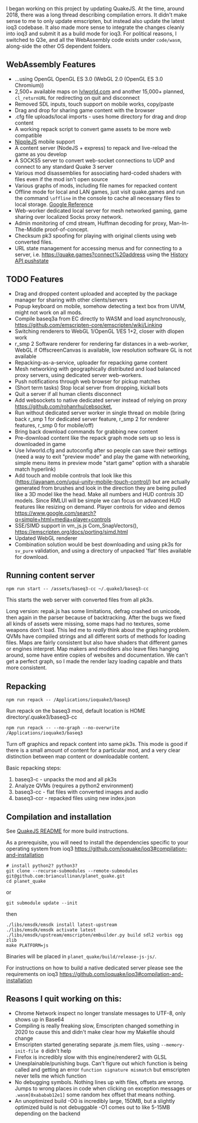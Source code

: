 
I began working on this project by updating QuakeJS. At the time, around 2018, there was a long thread describing compilation errors. It didn't make sense to me to only update emscripten, but instead also update the latest ioq3 codebase. It also made more sense to integrate the changes cleanly into ioq3 and submit it as a build mode for ioq3. For political reasons, I switched to Q3e, and all the WebAssembly code exists under `code/wasm`, along-side the other OS dependent folders.

## WebAssembly Features

  * ...using OpenGL OpenGL ES 3.0 (WebGL 2.0 (OpenGL ES 3.0 Chromium))
  * 2,500+ available maps on [lvlworld.com](https://lvlworld.com) and another 15,000+ planned, `cl_returnURL` for redirecting on quit and disconnect
  * Removed SDL inputs, touch support on mobile works, copy/paste
  * Drag and drop for sharing game content with the browser
  * .cfg file uploads/local imports - uses home directory for drag and drop content
  * A working repack script to convert game assets to be more web compatible
  * [NippleJS](https://github.com/yoannmoinet/nipplejs) mobile support
  * A content server (NodeJS + express) to repack and live-reload the game as you develop
  * A SOCKS5 server to convert web-socket connections to UDP and connect to any standard Quake 3 server
  * Various mod disassemblies for associating hard-coded shaders with files even if the mod isn't open source
  * Various graphs of mods, including file names for repacked content
  * Offline mode for local and LAN games, just visit quake.games and run the command `\offline` in the console to cache all necessary files to local storage. [Google Reference](https://developers.google.com/web/fundamentals/codelabs/offline)
  * Web-worker dedicated local server for mesh networked gaming, game sharing over localized Socks proxy network.
  * Admin monitoring of cmd stream, Huffman decoding for proxy, Man-In-The-Middle proof-of-concept.
  * Checksum pk3 spoofing for playing with original clients using web converted files.
  * URL state management for accessing menus and for connecting to a server, i.e. https://quake.games?connect%20address using the [History API pushstate](https://caniuse.com/?search=pushstate)


## TODO Features

  * Drag and dropped content uploaded and accepted by the package manager for sharing with other clients/servers
  * Popup keyboard on mobile, somehow detecting a text box from UIVM, might not work on all mods. 
  * Compile baseq3a from EC directly to WASM and load asynchronously, https://github.com/emscripten-core/emscripten/wiki/Linking
  * Switching renderers to WebGL 1/OpenGL 1/ES 1+2, closer with dlopen work
  * r_smp 2 Software renderer for rendering far distances in a web-worker, WebGL if OffscreenCanvas is available, low resolution software GL is not available
  * Repacking-as-a-service, uploader for repacking game content
  * Mesh networking with geographically distributed and load balanced proxy servers, using dedicated server web-workers.
  * Push notifications through web browser for pickup matches
  * (Short term tasks) Stop local server from dropping, kickall bots
  * Quit a server if all human clients disconnect 
  * Add websockets to native dedicated server instead of relying on proxy https://github.com/rohanrhu/cebsocket, 
  * Run without dedicated server worker in single thread on mobile (bring back r_smp 1 for dedicated server feature, r_smp 2 for renderer features, r_smp 0 for mobile/off)
  * Bring back download commands for grabbing new content
  * Pre-download content like the repack graph mode sets up so less is downloaded in game
  * Use lvlworld.cfg and autoconfig after so people can save their settings (need a way to exit "preview mode" and play the game with networking, simple menu items in preview mode "start game" option with a sharable match hyperlink)
  * Add touch and mobile controls that look like this (https://jayanam.com/ugui-unity-mobile-touch-control/) but are actually generated from brushes and look in the direction they are being pulled like a 3D model like the head. Make all numbers and HUD controls 3D models. Since RMLUI will be simple we can focus on advanced HUD  features like resizing on demand. Player controls for video and demos https://www.google.com/search?q=simple+html+media+player+controls
  * SSE/SIMD support in vm_js.js Com_SnapVectors(), https://emscripten.org/docs/porting/simd.html
  * Updated WebGL renderer
  * Combination solution would be best downloading and using pk3s for `sv_pure` validation, and using a directory of unpacked 'flat' files available for download.


## Running content server

  `npm run start -- /assets/baseq3-cc ~/.quake3/baseq3-cc`

  This starts the web server with converted files from all pk3s.

  Long version: repak.js has some limitations, defrag crashed on unicode,
  then again in the parser because of backtracking. After the bugs we fixed all
  kinds of assets were missing, some maps had no textures, some weapons don't
  load. This led me to _really_ think about the graphing problem. 
  QVMs have compiled strings and all different
  sorts of methods for loading files. Maps are fairly consistent but also have
  shaders that different games or engines interpret. Map makers and modders also
  leave files hanging around, some have entire copies of websites and
  documentation. We can't get a perfect graph, so I made the render lazy loading
  capable and thats more consistent.

## Repacking

  `npm run repack -- /Applications/ioquake3/baseq3`

  Run repack on the baseq3 mod, default location is HOME directory/.quake3/baseq3-cc

  `npm run repack -- --no-graph --no-overwrite /Applications/ioquake3/baseq3`

  Turn off graphics and repack content into same pk3s. This mode is good if there
  is a small amount of content for a particular mod, and a very clear distinction
  between map content or downloadable content.

  Basic repacking steps:

  1) baseq3-c - unpacks the mod and all pk3s
  2) Analyze QVMs (requires a python2 environment)
  3) baseq3-cc - flat files with converted images and audio
  4) baseq3-ccr - repacked files using new index.json

## Compilation and installation
  
  See [QuakeJS README](../QuakeJs.md) for more build instructions.

  As a prerequisite, you will need to install the dependencies specific to your
   operating system from ioq3 https://github.com/ioquake/ioq3#compilation-and-installation

  ```
  # install python2? python3?
  git clone --recurse-submodules --remote-submodules git@github.com:briancullinan/planet_quake.git
  cd planet_quake
  ```
  or 
  ```
  git submodule update --init
  ```
  then
  ```
  ./libs/emsdk/emsdk install latest-upstream
  ./libs/emsdk/emsdk activate latest
  ./libs/emsdk/upstream/emscripten/embuilder.py build sdl2 vorbis ogg zlib
  make PLATFORM=js
  ```

  Binaries will be placed in `planet_quake/build/release-js-js/`.

  For instructions on how to build a native dedicated server please see the
   requirements on ioq3 https://github.com/ioquake/ioq3#compilation-and-installation


## Reasons I quit working on this:
  - Chrome Network inspect no longer translate messages to UTF-8, only shows up in Base64
  - Compiling is really freaking slow, Emscripten changed something in 2020 to cause this and didn't make clear how my Makefile should change
  - Emscripten started generating separate .js.mem files, using `--memory-init-file 0` didn't help
  - Firefox is incredibly slow with this engine/renderer2 with GLSL
  - Unexplainable/punishing bugs. Can't figure out which function is being called and getting an error `function signature mismatch` but emscripten never tells me which function
  - No debugging symbols. Nothing lines up with files, offsets are wrong. Jumps to wrong places in code when clicking on exception messages or `.wasm[0xababab12e1]` some random hex offset that means nothing.
  - An unoptimized build -O0 is incredibly large, 150MB, but a slightly optimized build is not debuggable -O1 comes  out to like 5-15MB depending on the backend

